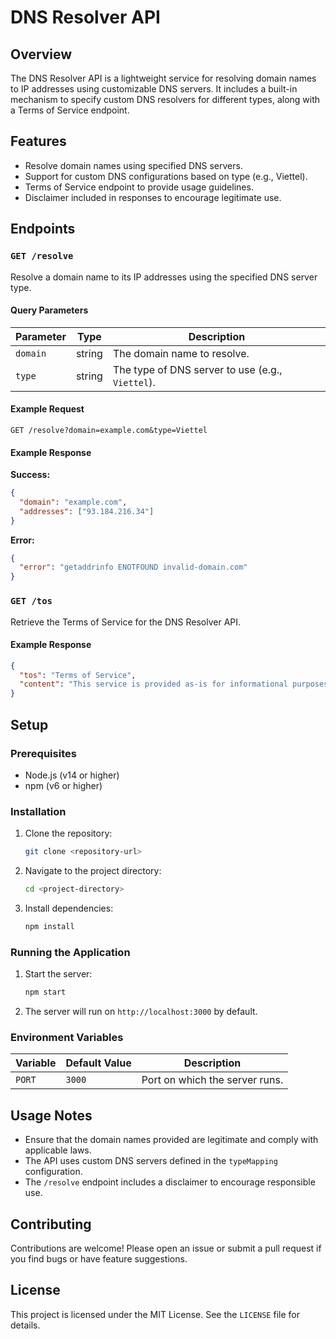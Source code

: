 # DNS Resolver API

## Overview

The DNS Resolver API is a lightweight service for resolving domain names to IP addresses using customizable DNS servers. It includes a built-in mechanism to specify custom DNS resolvers for different types, along with a Terms of Service endpoint.

## Features

- Resolve domain names using specified DNS servers.
- Support for custom DNS configurations based on type (e.g., Viettel).
- Terms of Service endpoint to provide usage guidelines.
- Disclaimer included in responses to encourage legitimate use.

## Endpoints

### `GET /resolve`

Resolve a domain name to its IP addresses using the specified DNS server type.

#### Query Parameters

| Parameter | Type   | Description                                      |
| --------- | ------ | ------------------------------------------------ |
| `domain`  | string | The domain name to resolve.                      |
| `type`    | string | The type of DNS server to use (e.g., `Viettel`). |

#### Example Request

```http
GET /resolve?domain=example.com&type=Viettel
```

#### Example Response

**Success:**

```json
{
  "domain": "example.com",
  "addresses": ["93.184.216.34"]
}
```

**Error:**

```json
{
  "error": "getaddrinfo ENOTFOUND invalid-domain.com"
}
```

### `GET /tos`

Retrieve the Terms of Service for the DNS Resolver API.

#### Example Response

```json
{
  "tos": "Terms of Service",
  "content": "This service is provided as-is for informational purposes only. Users must ensure compliance with applicable laws and regulations. Misuse of this service, including testing illegitimate or malicious domains, is strictly prohibited. The provider is not liable for any issues arising from the use of this service."
}
```

## Setup

### Prerequisites

- Node.js (v14 or higher)
- npm (v6 or higher)

### Installation

1. Clone the repository:
   ```bash
   git clone <repository-url>
   ```
2. Navigate to the project directory:
   ```bash
   cd <project-directory>
   ```
3. Install dependencies:
   ```bash
   npm install
   ```

### Running the Application

1. Start the server:
   ```bash
   npm start
   ```
2. The server will run on `http://localhost:3000` by default.

### Environment Variables

| Variable | Default Value | Description                    |
| -------- | ------------- | ------------------------------ |
| `PORT`   | `3000`        | Port on which the server runs. |

## Usage Notes

- Ensure that the domain names provided are legitimate and comply with applicable laws.
- The API uses custom DNS servers defined in the `typeMapping` configuration.
- The `/resolve` endpoint includes a disclaimer to encourage responsible use.

## Contributing

Contributions are welcome! Please open an issue or submit a pull request if you find bugs or have feature suggestions.

## License

This project is licensed under the MIT License. See the `LICENSE` file for details.
